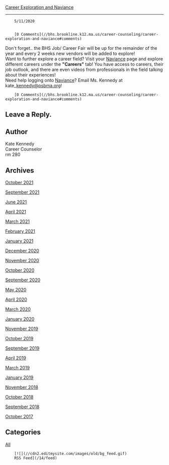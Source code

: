 [Career Exploration and Naviance](//bhs.brookline.k12.ma.us/career-counseling/career-exploration-and-naviance)

			
-------------------------------------------------------------------------------------------------------------------

		5/11/2020
	

		[0 Comments](//bhs.brookline.k12.ma.us/career-counseling/career-exploration-and-naviance#comments)
	

Don't forget.. the BHS Job/ Career Fair will be up for the remainder of the year and every 2 weeks new vendors will be added to explore!   
Want to further explore a career field? Visit your [Naviance](https://student.naviance.com/auth/fclookup) page and explore different careers under the **"Careers"** tab! You have access to careers, their job outlook, and there are even videos from professionals in the field talking about their experiences!  
 Need help logging onto [Naviance](https://student.naviance.com/auth/fclookup)? Email Ms. Kennedy at kate\_kennedy@psbma.org!

		[0 Comments](//bhs.brookline.k12.ma.us/career-counseling/career-exploration-and-naviance#comments)
	

  
  
  

Leave a Reply.
--------------

Author
------

Kate Kennedy  
Career Counselor  
​rm 280

Archives
--------

[October 2021](/career-counseling/archives/10-2021)
		  
[September 2021](/career-counseling/archives/09-2021)
		  
[June 2021](/career-counseling/archives/06-2021)
		  
[April 2021](/career-counseling/archives/04-2021)
		  
[March 2021](/career-counseling/archives/03-2021)
		  
[February 2021](/career-counseling/archives/02-2021)
		  
[January 2021](/career-counseling/archives/01-2021)
		  
[December 2020](/career-counseling/archives/12-2020)
		  
[November 2020](/career-counseling/archives/11-2020)
		  
[October 2020](/career-counseling/archives/10-2020)
		  
[September 2020](/career-counseling/archives/09-2020)
		  
[May 2020](/career-counseling/archives/05-2020)
		  
[April 2020](/career-counseling/archives/04-2020)
		  
[March 2020](/career-counseling/archives/03-2020)
		  
[January 2020](/career-counseling/archives/01-2020)
		  
[November 2019](/career-counseling/archives/11-2019)
		  
[October 2019](/career-counseling/archives/10-2019)
		  
[September 2019](/career-counseling/archives/09-2019)
		  
[April 2019](/career-counseling/archives/04-2019)
		  
[March 2019](/career-counseling/archives/03-2019)
		  
[January 2019](/career-counseling/archives/01-2019)
		  
[November 2018](/career-counseling/archives/11-2018)
		  
[October 2018](/career-counseling/archives/10-2018)
		  
[September 2018](/career-counseling/archives/09-2018)
		  
[October 2017](/career-counseling/archives/10-2017)
		  

Categories
----------

[All](/career-counseling/category/all)
	  

	
		[![](//cdn2.editmysite.com/images/old/bg_feed.gif)
		RSS Feed](/14/feed)